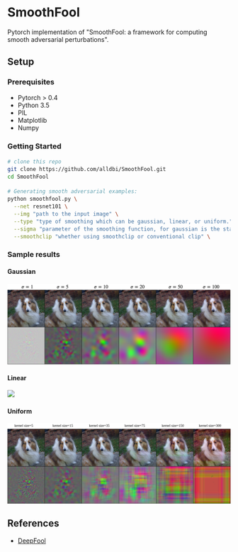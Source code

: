 # SmoothFool

Pytorch implementation of "SmoothFool: a framework for computing smooth adversarial perturbations".

## Setup

### Prerequisites
- Pytorch > 0.4
- Python 3.5
- PIL 
- Matplotlib
- Numpy

### Getting Started

```sh
# clone this repo
git clone https://github.com/alldbi/SmoothFool.git
cd SmoothFool

# Generating smooth adversarial examples:
python smoothfool.py \
  --net resnet101 \
  --img "path to the input image" \
  --type "type of smoothing which can be gaussian, linear, or uniform." \
  --sigma "parameter of the smoothing function, for gaussian is the standard deviation, for linear and uniform is the size of kernel" \
  --smoothclip "whether using smoothclip or conventional clip" \
```


### Sample results

#### Gaussian

![](https://github.com/alldbi/SmoothFool/blob/master/samples/sample_gaussian.png)

#### Linear

![](https://github.com/alldbi/SmoothFool/blob/master/samples/sample_linear.png)

#### Uniform

![](https://github.com/alldbi/SmoothFool/blob/master/samples/samples_uniform.png)


## References
- [DeepFool](https://github.com/LTS4/DeepFool)
